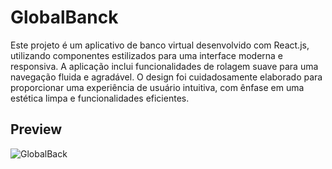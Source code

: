 # GlobalBanck
Este projeto é um aplicativo de banco virtual desenvolvido com React.js, utilizando componentes estilizados para uma interface moderna e responsiva. A aplicação inclui funcionalidades de rolagem suave para uma navegação fluida e agradável. O design foi cuidadosamente elaborado para proporcionar uma experiência de usuário intuitiva, com ênfase em uma estética limpa e funcionalidades eficientes.

## Preview
![GlobalBack](https://github.com/user-attachments/assets/da98d122-1958-47ae-9062-7e3c93f48222)
